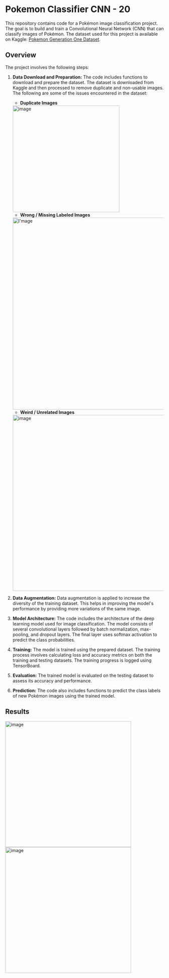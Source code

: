 # Pokemon Classifier CNN - 20

This repository contains code for a Pokémon image classification project. The goal is to build and train a Convolutional Neural Network (CNN) that can classify images of Pokémon. The dataset used for this project is available on Kaggle: [Pokemon Generation One Dataset](https://www.kaggle.com/thedagger/pokemon-generation-one).

## Overview

The project involves the following steps:

1. **Data Download and Preparation:** The code includes functions to download and prepare the dataset. The dataset is downloaded from Kaggle and then processed to remove duplicate and non-usable images. The following are some of the issues encountered in the dataset:
    
    - **Duplicate Images**
    
    <img width="339" alt="image" src="https://user-images.githubusercontent.com/55997117/165742007-e030a614-507c-4ec8-bfcd-f3ff382f6fe3.png">


    - **Wrong / Missing Labeled Images**
   
    <img width="610" alt="I'mage" src="https://user-images.githubusercontent.com/55997117/165742066-81046dac-7d74-47c9-8059-c3bd60d32f78.png">


    - **Weird / Unrelated Images**
   
    <img width="559" alt="image" src="https://user-images.githubusercontent.com/55997117/165742798-ca0fa09f-ded0-4660-ba1d-084d50d8c622.png">

3. **Data Augmentation:** Data augmentation is applied to increase the diversity of the training dataset. This helps in improving the model's performance by providing more variations of the same image.

4. **Model Architecture:** The code includes the architecture of the deep learning model used for image classification. The model consists of several convolutional layers followed by batch normalization, max-pooling, and dropout layers. The final layer uses softmax activation to predict the class probabilities.

5. **Training:** The model is trained using the prepared dataset. The training process involves calculating loss and accuracy metrics on both the training and testing datasets. The training progress is logged using TensorBoard.

6. **Evaluation:** The trained model is evaluated on the testing dataset to assess its accuracy and performance.

7. **Prediction:** The code also includes functions to predict the class labels of new Pokémon images using the trained model.

## Results

<img width="400" alt="image" src="https://user-images.githubusercontent.com/55997117/165743139-df0dd334-0a0e-43f8-973a-9d945fe88cba.png"><img width="400" alt="image" src="https://user-images.githubusercontent.com/55997117/165743165-e25a3758-78eb-42e1-9844-ea3d64d3b3e7.png">
